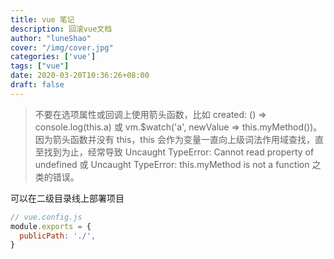 ```yaml
---
title: vue 笔记
description: 回滚vue文档
author: "luneShao"
cover: "/img/cover.jpg"
categories: ['vue']
tags: ["vue"]
date: 2020-03-20T10:36:26+08:00
draft: false
---
```

> 不要在选项属性或回调上使用箭头函数，比如 created: () => console.log(this.a) 或 vm.$watch('a', newValue => this.myMethod())。因为箭头函数并没有 this，this 会作为变量一直向上级词法作用域查找，直至找到为止，经常导致 Uncaught TypeError: Cannot read property of undefined 或 Uncaught TypeError: this.myMethod is not a function 之类的错误。


可以在二级目录线上部署项目
```js
// vue.config.js
module.exports = {
  publicPath: './',
}
```
